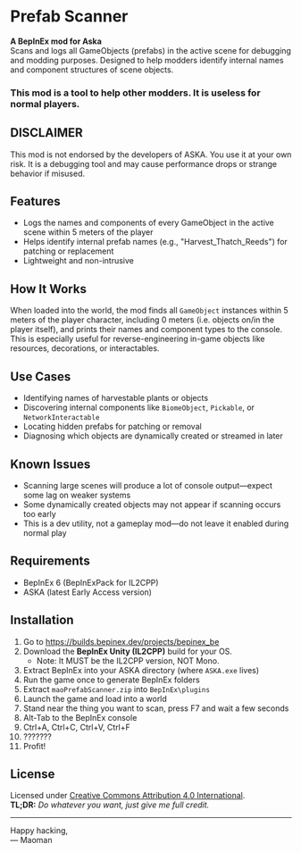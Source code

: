 # Prefab Scanner

**A BepInEx mod for Aska**  
Scans and logs all GameObjects (prefabs) in the active scene for debugging and modding purposes. Designed to help modders identify internal names and component structures of scene objects.
### This mod is a tool to help other modders. It is useless for normal players.

## DISCLAIMER

This mod is not endorsed by the developers of ASKA. You use it at your own risk. It is a debugging tool and may cause performance drops or strange behavior if misused.

## Features

- Logs the names and components of every GameObject in the active scene within 5 meters of the player
- Helps identify internal prefab names (e.g., "Harvest_Thatch_Reeds") for patching or replacement
- Lightweight and non-intrusive

## How It Works

When loaded into the world, the mod finds all `GameObject` instances within 5 meters of the player character, including 0 meters (i.e. objects on/in the player itself), and prints their names and component types to the console. This is especially useful for reverse-engineering in-game objects like resources, decorations, or interactables.

## Use Cases

- Identifying names of harvestable plants or objects
- Discovering internal components like `BiomeObject`, `Pickable`, or `NetworkInteractable`
- Locating hidden prefabs for patching or removal
- Diagnosing which objects are dynamically created or streamed in later

## Known Issues

- Scanning large scenes will produce a lot of console output—expect some lag on weaker systems
- Some dynamically created objects may not appear if scanning occurs too early
- This is a dev utility, not a gameplay mod—do not leave it enabled during normal play

## Requirements

- BepInEx 6 (BepInExPack for IL2CPP)
- ASKA (latest Early Access version)

## Installation

1. Go to https://builds.bepinex.dev/projects/bepinex_be  
2. Download the **BepInEx Unity (IL2CPP)** build for your OS. 
    * Note: It MUST be the IL2CPP version, NOT Mono.
3. Extract BepInEx into your ASKA directory (where `ASKA.exe` lives)  
4. Run the game once to generate BepInEx folders  
5. Extract `maoPrefabScanner.zip` into `BepInEx\plugins`  
6. Launch the game and load into a world  
7. Stand near the thing you want to scan, press F7 and  wait a few seconds
8. Alt-Tab to the BepInEx console 
9. Ctrl+A, Ctrl+C, Ctrl+V, Ctrl+F
10. ???????
11. Profit!

## License

Licensed under [Creative Commons Attribution 4.0 International](https://creativecommons.org/licenses/by/4.0/).  
**TL;DR:** *Do whatever you want, just give me full credit.*

---

Happy hacking,  
— Maoman
